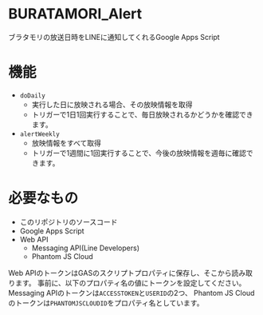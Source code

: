 # BURATAMORI_Alert
ブラタモリの放送日時をLINEに通知してくれるGoogle Apps Script

# 機能
* `doDaily`
  * 実行した日に放映される場合、その放映情報を取得
  * トリガーで1日1回実行することで、毎日放映されるかどうかを確認できます。
* `alertWeekly`
  * 放映情報をすべて取得
  * トリガーで1週間に1回実行することで、今後の放映情報を週毎に確認できます。
# 必要なもの
* このリポジトリのソースコード
* Google Apps Script
* Web API
  * Messaging API(Line Developers)
  * Phantom JS Cloud

Web APIのトークンはGASのスクリプトプロパティに保存し、そこから読み取ります。
事前に、以下のプロパティ名の値にトークンを設定してください。
Messaging APIのトークンは`ACCESSTOKEN`と`USERID`の2つ、
Phantom JS Cloudのトークンは`PHANTOMJSCLOUDID`をプロパティ名としています。

